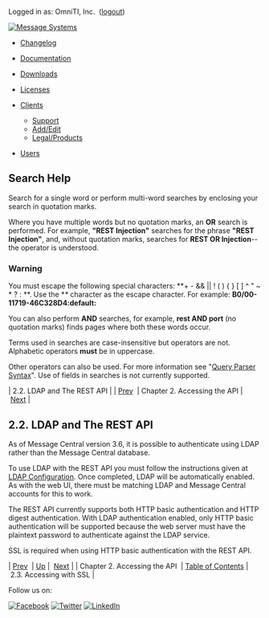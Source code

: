 Logged in as: OmniTI, Inc.  ([logout](https://support.messagesystems.com/logout.php))

[![Message Systems](https://support.messagesystems.com/images/ms-white205.png)](https://support.messagesystems.com/start.php) 

*   [Changelog](https://support.messagesystems.com/start.php?show=changelog)
*   [Documentation](https://support.messagesystems.com/docs/)
*   [Downloads](https://support.messagesystems.com/start.php)

*   [Licenses](https://support.messagesystems.com/license_summary.php)
*   <a href="">Clients</a>
    *   [Support](https://support.messagesystems.com/cs.php)
    *   [Add/Edit](https://support.messagesystems.com/edit_client.php)
    *   [Legal/Products](https://support.messagesystems.com/edit_products.php)
*   [Users](https://support.messagesystems.com/edit_customer.php)

## Search Help

Search for a single word or perform multi-word searches by enclosing your search in quotation marks.

Where you have multiple words but no quotation marks, an **OR** search is performed. For example, **"REST Injection"** searches for the phrase **"REST Injection"**, and, without quotation marks, searches for **REST OR Injection**--the operator is understood.

### Warning

You must escape the following special characters: **+ - && || ! ( ) { } [ ] ^ " ~ * ? : \**. Use the **\** character as the escape character. For example: **B0/00-11719-46C328D4\:default\:**

You can also perform **AND** searches, for example, **rest AND port** (no quotation marks) finds pages where both these words occur.

Terms used in searches are case-insensitive but operators are not. Alphabetic operators **must** be in uppercase.

Other operators can also be used. For more information see "[Query Parser Syntax](https://lucene.apache.org/core/old_versioned_docs/versions/3_0_0/queryparsersyntax.html)". Use of fields in searches is not currently supported.

| 2.2. LDAP and The REST API |
| [Prev](rest.accessing.php)  | Chapter 2. Accessing the API |  [Next](rest.accessing.ssl.php) |

## 2.2. LDAP and The REST API

As of Message Central version 3.6, it is possible to authenticate using LDAP rather than the Message Central database.

To use LDAP with the REST API you must follow the instructions given at [LDAP Configuration](https://support.messagesystems.com/docs/web-mc/mc3.ldap.php). Once completed, LDAP will be automatically enabled. As with the web UI, there must be matching LDAP and Message Central accounts for this to work.

The REST API currently supports both HTTP basic authentication and HTTP digest authentication. With LDAP authentication enabled, only HTTP basic authentication will be supported because the web server must have the plaintext password to authenticate against the LDAP service.

SSL is required when using HTTP basic authentication with the REST API.

| [Prev](rest.accessing.php)  | [Up](rest.accessing.php) |  [Next](rest.accessing.ssl.php) |
| Chapter 2. Accessing the API  | [Table of Contents](index.php) |  2.3. Accessing with SSL |

Follow us on:

[![Facebook](https://support.messagesystems.com/images/icon-facebook.png)](http://www.facebook.com/messagesystems) [![Twitter](https://support.messagesystems.com/images/icon-twitter.png)](http://twitter.com/#!/MessageSystems) [![LinkedIn](https://support.messagesystems.com/images/icon-linkedin.png)](http://www.linkedin.com/company/message-systems)